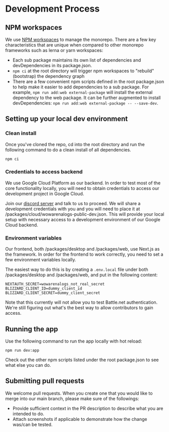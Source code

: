 # Development Process

## NPM workspaces

We use [NPM workspaces](https://docs.npmjs.com/cli/v8/using-npm/workspaces) to manage the monorepo. There are a few key characteristics that are unique when compared to other monorepo frameworks such as lerna or yarn workspaces:

- Each sub package maintains its own list of dependencies and devDependencies in its package.json.
- `npm ci` at the root directory will trigger npm workspaces to "rebuild" (bootstrap) the dependency graph
- There are a few convenient npm scripts defined in the root package.json to help make it easier to add dependencies to a sub package. For example, `npm run add:web external-package` will install the external dependency to the web package. It can be further augmented to install devDependencies: `npm run add:web external-package -- --save-dev`.

## Setting up your local dev environment

### Clean install

Once you've cloned the repo, cd into the root directory and run the following command to do a clean install of all dependencies.

```bash
npm ci
```

### Credentials to access backend

We use Google Cloud Platform as our backend. In order to test most of the core functionality locally, you will need to obtain credentials to access our development project in Google Cloud.

Join our [discord server](https://discord.gg/NFTPK9tmJK) and talk to us to proceed. We will share a development credentials with you and you will need to place it at /packages/cloud/wowarenalogs-public-dev.json. This will provide your local setup with necessary access to a development environment of our Google Cloud backend.

### Environment variables

Our frontend, both /packages/desktop and /packages/web, use Next.js as the framework. In order for the frontend to work correctly, you need to set a few environment variables locally.

The easiest way to do this is by creating a `.env.local` file under both /packages/desktop and /packages/web, and put in the following content:

```
NEXTAUTH_SECRET=wowarenalogs_not_real_secret
BLIZZARD_CLIENT_ID=dummy_client_id
BLIZZARD_CLIENT_SECRET=dummy_client_secret
```

Note that this currently will not allow you to test Battle.net authentication. We're still figuring out what's the best way to allow contributors to gain access.

## Running the app

Use the following command to run the app locally with hot reload:

```
npm run dev:app
```

Check out the other npm scripts listed under the root package.json to see what else you can do.

## Submitting pull requests

We welcome pull requests. When you create one that you would like to merge into our main branch, please make sure of the followings:

- Provide sufficient context in the PR description to describe what you are intended to do.
- Attach screenshots if applicable to demonstrate how the change was/can be tested.
